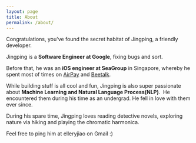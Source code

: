 ```yaml
---
layout: page
title: About
permalink: /about/
---
```


Congratulations, you've found the secret habitat of Jingping, a friendly developer.

Jingping is a **Software Engineer at Google**, fixing bugs and sort.

Before that, he was an **iOS engineer at SeaGroup** in Singapore, whereby he spent most of times on [AirPay](http://www.seagroup.com/products/airpay) and [Beetalk](https://www.beetalkmobile.com/). 

While building stuff is all cool and fun, Jingping is also super passionate about **Machine Learning and Natural Language Process(NLP)**.  He encountered them during his time as an undergrad. He fell in love with them ever since. 

During his spare time, Jingping loves reading detective novels, exploring nature via hiking and playing the chromatic harmonica.

Feel free to ping him at elleryjiao on Gmail :)